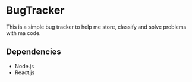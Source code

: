 # BugTracker
This is a simple bug tracker to help me store, classify and solve problems with ma code.


## Dependencies
 - Node.js
 - React.js
